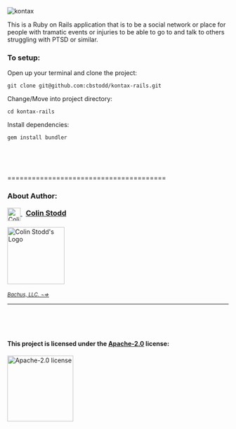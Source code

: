 <img src="https://firebasestorage.googleapis.com/v0/b/colinstodd-com.appspot.com/o/images%2F2023%2Fkontax-light-blue.png?alt=media&token=c6efbeff-63d8-496f-851c-c918fb8294e2" alt="kontax" style="max-width:700px;">

This is a Ruby on Rails application that is to be a social network or place for people with tramatic events or injuries to be able to go to and talk to others struggling with PTSD or similar.

### To setup:

Open up your terminal and clone the project:

    git clone git@github.com:cbstodd/kontax-rails.git


Change/Move into project directory:

    cd kontax-rails


Install dependencies:

    gem install bundler




<p>&nbsp;</p>
<p>&nbsp;</p>


=======================================


### About Author:

<div style="text-align:left;">
<a href="https://colinstodd.com" target="_blank" title="Visit ColinStod.com">
<img src="https://firebasestorage.googleapis.com/v0/b/colinstodd-com.appspot.com/o/images%2F2023%2Fcs-logo-pink-yellow.png?alt=media&token=1d126cda-c0ed-4633-893a-a4a63f9a9bdf" alt="Colin Stodd's Logo" style="width:30px; max-width:30px; vertical-align:middle;" />
<h3 style="text-align:left; display:inline; margin-top:10px; padding:0.5rem">Colin Stodd</h3>
</a>
</div>
<p>

</p>
<div style="text-align:left;">
<a href="https://colinstodd.com" target="_blank" title="Visit ColinStod.com">
<img src="https://firebasestorage.googleapis.com/v0/b/colinstodd-com.appspot.com/o/images%2F2023%2F750.png?alt=media&token=09413628-58ac-4531-a0d1-f31ebab5ea43" alt="Colin Stodd's Logo" style="width:130px; max-width:130px; vertical-align:middle;" />
</a>
</div><br>
<a href="https://bachusllc.com" target="_blank" rel="nofollow" title="Visit Bachus, LLC.">
<small><i>Bachus, LLC. ¬=> </i></small>
</a>


-----

<p>&nbsp;</p>
<p>&nbsp;</p>

#### This project is licensed under the [Apache-2.0](http://www.apache.org/licenses/LICENSE-2.0.html) license:
<a href="http://www.apache.org/licenses/LICENSE-2.0.html" target="_blank" title="Apache-2.0 license">
<img src="https://th.bing.com/th/id/R.dbbb60ad98c26c49d0f9e7b5fe72d20f?rik=Ywy9a%2bxLDxwXFg&riu=http%3a%2f%2fwww.iddfestivalrotterdam.nl%2fmanual%2fimages%2ffeather.png&ehk=XDMzg5qLTHxjJB50E1OSJg51OgwvRZAcOi1v93Do3zg%3d&risl=&pid=ImgRaw&r=0" alt="Apache-2.0 license" style="width:150px;max-width:200px;" />
</a>
